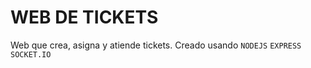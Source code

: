 # WEB DE TICKETS
Web que crea, asigna y atiende tickets. Creado usando 
```NODEJS```
```EXPRESS```
```SOCKET.IO```

